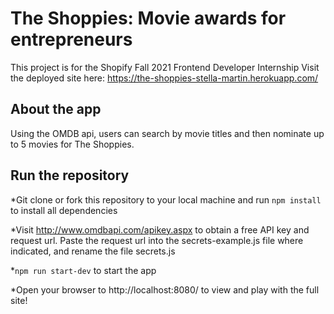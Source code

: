 # The Shoppies: Movie awards for entrepreneurs

This project is for the Shopify Fall 2021 Frontend Developer Internship
Visit the deployed site here: https://the-shoppies-stella-martin.herokuapp.com/

## About the app

Using the OMDB api, users can search by movie titles and then nominate up to 5 movies for The Shoppies.

## Run the repository

\*Git clone or fork this repository to your local machine and run `npm install` to install all dependencies

\*Visit http://www.omdbapi.com/apikey.aspx to obtain a free API key and request url. Paste the request url into the secrets-example.js file where indicated, and rename the file secrets.js

\*`npm run start-dev` to start the app

\*Open your browser to http://localhost:8080/ to view and play with the full site!
